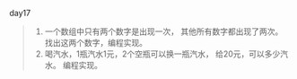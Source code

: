 day17

> 1. 一个数组中只有两个数字是出现一次， 
>    其他所有数字都出现了两次。 
>    找出这两个数字，编程实现。 
> 2. 喝汽水，1瓶汽水1元，2个空瓶可以换一瓶汽水， 
>    给20元，可以多少汽水。 
>    编程实现。